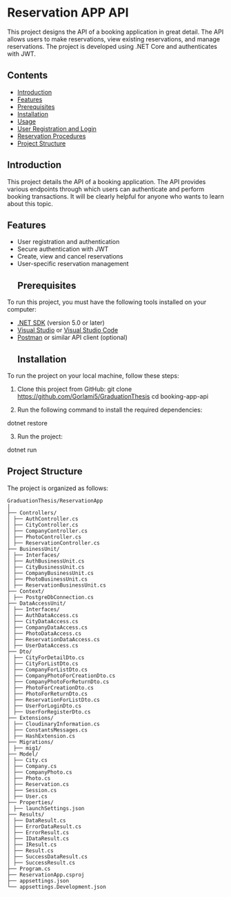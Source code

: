 # Reservation APP API

This project designs the API of a booking application in great detail. The API allows users to make reservations, view existing reservations, and manage reservations. The project is developed using .NET Core and authenticates with JWT.

## Contents

- [Introduction](#introduction)
- [Features](#features)
- [Prerequisites](#prerequisites)
- [Installation](#installation)
- [Usage](#usage)
- [User Registration and Login](#user-registration-and-login)
- [Reservation Procedures](#reservation-procedures)
- [Project Structure](#project-structure)
## Introduction

This project details the API of a booking application. The API provides various endpoints through which users can authenticate and perform booking transactions. It will be clearly helpful for anyone who wants to learn about this topic.
## Features

- User registration and authentication
- Secure authentication with JWT
- Create, view and cancel reservations
- User-specific reservation management
  ## Prerequisites

To run this project, you must have the following tools installed on your computer:

- [.NET SDK](https://dotnet.microsoft.com/download) (version 5.0 or later)
- [Visual Studio](https://visualstudio.microsoft.com/) or [Visual Studio Code](https://code.visualstudio.com/)
- [Postman](https://www.postman.com/) or similar API client (optional)
  ## Installation

To run the project on your local machine, follow these steps:

1. Clone this project from GitHub:
git clone https://github.com/Gorlami5/GraduationThesis
cd booking-app-api

2. Run the following command to install the required dependencies:

dotnet restore

3. Run the project:

dotnet run
## Project Structure

The project is organized as follows:

```plaintext
GraduationThesis/ReservationApp
│
├── Controllers/
│ ├── AuthController.cs
│ ├── CityController.cs
│ ├── CompanyController.cs
│ ├── PhotoController.cs
│ ├── ReservationController.cs
├── BusinessUnit/
│ ├── Interfaces/
│ ├── AuthBusinessUnit.cs
│ ├── CityBusinessUnit.cs
│ ├── CompanyBusinessUnit.cs
│ ├── PhotoBusinessUnit.cs
│ ├── ReservationBusinessUnit.cs
├── Context/
│ ├── PostgreDbConnection.cs
├── DataAccessUnit/
│ ├── Interfaces/
│ ├── AuthDataAccess.cs
│ ├── CityDataAccess.cs
│ ├── CompanyDataAccess.cs
│ ├── PhotoDataAccess.cs
│ ├── ReservationDataAccess.cs
│ ├── UserDataAccess.cs
├── Dto/
│ ├── CityForDetailDto.cs
│ ├── CityForListDto.cs
│ ├── CompanyForListDto.cs
│ ├── CompanyPhotoForCreationDto.cs
│ ├── CompanyPhotoForReturnDto.cs
│ ├── PhotoForCreationDto.cs
│ ├── PhotoForReturnDto.cs
│ ├── ReservationForListDto.cs
│ ├── UserForLoginDto.cs
│ ├── UserForRegisterDto.cs
├── Extensions/
│ ├── CloudinaryInformation.cs
│ ├── ConstantsMessages.cs
│ ├── HashExtension.cs
├── Migrations/
│ ├── mig1/
├── Model/
│ ├── City.cs
│ ├── Company.cs
│ ├── CompanyPhoto.cs
│ ├── Photo.cs
│ ├── Reservation.cs
│ ├── Session.cs
│ ├── User.cs
├── Properties/
│ ├── launchSettings.json
├── Results/
│ ├── DataResult.cs
│ ├── ErrorDataResult.cs
│ ├── ErrorResult.cs
│ ├── IDataResult.cs
│ ├── IResult.cs
│ ├── Result.cs
│ ├── SuccessDataResult.cs
│ ├── SuccessResult.cs
├── Program.cs
├── ReservationApp.csproj
├── appsettings.json
└── appsettings.Development.json

